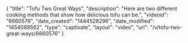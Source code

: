 {
    "title": "Tofu Two Great Ways",
    "description": "Here are two different cooking methods that show how delicious tofu can be.",
    "videoid": "6660576",
    "date_created": "1444528296",
    "date_modified": "1454089562",
    "type": "captivate",
    "layout": "video",
    "url": "\/v\/tofu-two-great-ways\/6660576"
}
